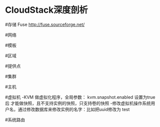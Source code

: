 CloudStack深度剖析
==============

#存储
Fuse http://fuse.sourceforge.net/

#网络

#模板

#区域

#提供点

#集群

#主机

#虚拟机
-KVM 做虚拟化程序，全局参数： kvm.snapshot.enabled  设置为true后 才能做快照，且不支持实例的快照，只支持卷的快照 
-修改虚拟机操作系统用户名，通过修改数据库来修改实例的名字：比如把uuid修改为 test

#系统路由

